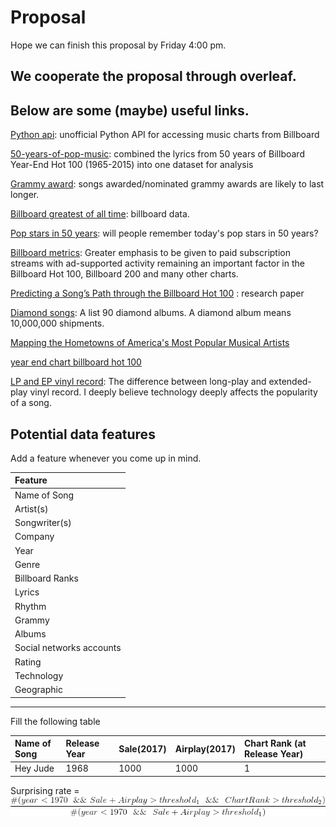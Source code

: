 # Proposal

Hope we can finish this proposal by Friday 4:00 pm.

## We cooperate the proposal through overleaf.

## Below are some (maybe) useful links.

[Python api](https://github.com/guoguo12/billboard-charts): unofficial Python API for accessing music charts from Billboard

[50-years-of-pop-music](http://kaylinwalker.com/50-years-of-pop-music/): combined the lyrics from 50 years of Billboard Year-End Hot 100 (1965-2015) into one dataset for analysis

[Grammy award](https://en.wikipedia.org/wiki/List_of_Grammy_Award_categories#General_Field): songs awarded/nominated grammy awards are likely to last longer.

[Billboard greatest of all time](http://www.billboard.com/charts#id-chart-category-greatest-of-all-time): billboard data.

[Pop stars in 50 years](http://www.npr.org/sections/allsongs/2015/06/13/413922791/the-good-listener-will-we-remember-today-s-pop-stars-in-50-years): will people remember today's pop stars in 50 years?

[Billboard metrics](http://www.billboard.com/articles/business/8006673/billboard-charts-adjust-streaming-weighting-2018): Greater emphasis to be given to paid subscription streams with ad-supported activity remaining an important factor in the Billboard Hot 100, Billboard 200 and many other charts.

[Predicting a Song’s Path through the Billboard Hot 100](https://pdfs.semanticscholar.org/4b97/7c9a0cca735c10848043f99b01805812edb2.pdf) : research paper

[Diamond songs](http://www.billboard.com/articles/news/billboard-lists/7526410/diamond-certified-album-riaa-ranked): A list 90 diamond albums. A diamond album means 10,000,000 shipments.

[Mapping the Hometowns of America's Most Popular Musical Artists](http://thedataface.com/2015/10/culture/mapping-hometowns-billboard-artists)

[year end chart billboard hot 100](http://www.bobborst.com/popculture/top-100-songs-of-the-year/?year=1956)

[LP and EP vinyl record](https://www.musicindustryhowto.com/difference-lp-ep-music/): The difference between long-play and extended-play vinyl record. I deeply believe technology deeply affects the popularity of a song.

## Potential data features
Add a feature whenever you come up in mind.

|Feature|
|:--|
|Name of Song|
|Artist(s)|
|Songwriter(s)|
|Company|
|Year|
|Genre|
|Billboard Ranks|
|Lyrics|
|Rhythm|
|Grammy|
|Albums|
|Social networks accounts|
|Rating|
|Technology|
|Geographic|


---

Fill the following table

Name of Song| Release Year | Sale(2017)| Airplay(2017) | Chart Rank (at Release Year)
:--         |:--           |:--        |:--            |:--                         
Hey Jude    |1968          |1000       | 1000          | 1

Surprising rate = ![surprising](./equation.gif)
